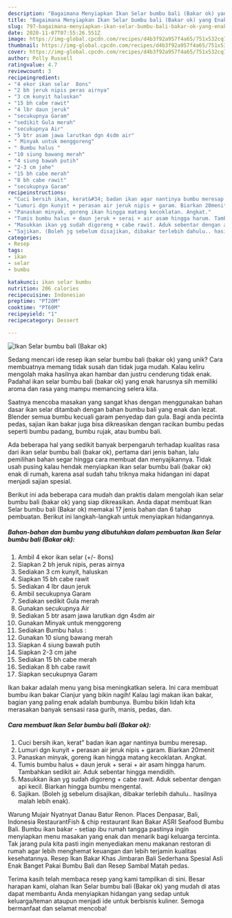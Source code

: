 ```yaml
---
description: "Bagaimana Menyiapkan Ikan Selar bumbu bali (Bakar ok) yang Enak Banget"
title: "Bagaimana Menyiapkan Ikan Selar bumbu bali (Bakar ok) yang Enak Banget"
slug: 797-bagaimana-menyiapkan-ikan-selar-bumbu-bali-bakar-ok-yang-enak-banget
date: 2020-11-07T07:55:26.551Z
image: https://img-global.cpcdn.com/recipes/d4b3f92a957f4a65/751x532cq70/ikan-selar-bumbu-bali-bakar-ok-foto-resep-utama.jpg
thumbnail: https://img-global.cpcdn.com/recipes/d4b3f92a957f4a65/751x532cq70/ikan-selar-bumbu-bali-bakar-ok-foto-resep-utama.jpg
cover: https://img-global.cpcdn.com/recipes/d4b3f92a957f4a65/751x532cq70/ikan-selar-bumbu-bali-bakar-ok-foto-resep-utama.jpg
author: Polly Russell
ratingvalue: 4.7
reviewcount: 3
recipeingredient:
- "4 ekor ikan selar  8ons"
- "2 bh jeruk nipis peras airnya"
- "3 cm kunyit haluskan"
- "15 bh cabe rawit"
- "4 lbr daun jeruk"
- "secukupnya Garam"
- "sedikit Gula merah"
- "secukupnya Air"
- "5 btr asam jawa larutkan dgn 4sdm air"
- " Minyak untuk menggoreng"
- " Bumbu halus "
- "10 siung bawang merah"
- "4 siung bawah putih"
- "2-3 cm jahe"
- "15 bh cabe merah"
- "8 bh cabe rawit"
- "secukupnya Garam"
recipeinstructions:
- "Cuci bersih ikan, kerat&#34; badan ikan agar nantinya bumbu meresap."
- "Lumuri dgn kunyit + perasan air jeruk nipis + garam. Biarkan 20menit"
- "Panaskan minyak, goreng ikan hingga matang kecoklatan. Angkat."
- "Tumis bumbu halus + daun jeruk + serai + air asam hingga harum. Tambahkan sedikit air. Aduk sebentar hingga mendidih."
- "Masukkan ikan yg sudah digoreng + cabe rawit. Aduk sebentar dengan api kecil. Biarkan hingga bumbu mengental."
- "Sajikan. (Boleh jg sebelum disajikan, dibakar terlebih dahulu.. hasilnya malah lebih enak)."
categories:
- Resep
tags:
- ikan
- selar
- bumbu

katakunci: ikan selar bumbu 
nutrition: 206 calories
recipecuisine: Indonesian
preptime: "PT20M"
cooktime: "PT60M"
recipeyield: "1"
recipecategory: Dessert

---
```



![Ikan Selar bumbu bali (Bakar ok)](https://img-global.cpcdn.com/recipes/d4b3f92a957f4a65/751x532cq70/ikan-selar-bumbu-bali-bakar-ok-foto-resep-utama.jpg)

Sedang mencari ide resep ikan selar bumbu bali (bakar ok) yang unik? Cara membuatnya memang tidak susah dan tidak juga mudah. Kalau keliru mengolah maka hasilnya akan hambar dan justru cenderung tidak enak. Padahal ikan selar bumbu bali (bakar ok) yang enak harusnya sih memiliki aroma dan rasa yang mampu memancing selera kita.

Saatnya mencoba masakan yang sangat khas dengan menggunakan bahan dasar ikan selar ditambah dengan bahan bumbu bali yang enak dan lezat. Blender semua bumbu kecuali garam penyedap dan gula. Bagi anda pecinta pedas, sajian ikan bakar juga bisa dikreasikan dengan racikan bumbu pedas seperti bumbu padang, bumbu rujak, atau bumbu bali.

Ada beberapa hal yang sedikit banyak berpengaruh terhadap kualitas rasa dari ikan selar bumbu bali (bakar ok), pertama dari jenis bahan, lalu pemilihan bahan segar hingga cara membuat dan menyajikannya. Tidak usah pusing kalau hendak menyiapkan ikan selar bumbu bali (bakar ok) enak di rumah, karena asal sudah tahu triknya maka hidangan ini dapat menjadi sajian spesial.


Berikut ini ada beberapa cara mudah dan praktis dalam mengolah ikan selar bumbu bali (bakar ok) yang siap dikreasikan. Anda dapat membuat Ikan Selar bumbu bali (Bakar ok) memakai 17 jenis bahan dan 6 tahap pembuatan. Berikut ini langkah-langkah untuk menyiapkan hidangannya.

<!--inarticleads1-->

##### Bahan-bahan dan bumbu yang dibutuhkan dalam pembuatan Ikan Selar bumbu bali (Bakar ok):

1. Ambil 4 ekor ikan selar (+/- 8ons)
1. Siapkan 2 bh jeruk nipis, peras airnya
1. Sediakan 3 cm kunyit, haluskan
1. Siapkan 15 bh cabe rawit
1. Sediakan 4 lbr daun jeruk
1. Ambil secukupnya Garam
1. Sediakan sedikit Gula merah
1. Gunakan secukupnya Air
1. Sediakan 5 btr asam jawa larutkan dgn 4sdm air
1. Gunakan  Minyak untuk menggoreng
1. Sediakan  Bumbu halus :
1. Gunakan 10 siung bawang merah
1. Siapkan 4 siung bawah putih
1. Siapkan 2-3 cm jahe
1. Sediakan 15 bh cabe merah
1. Sediakan 8 bh cabe rawit
1. Siapkan secukupnya Garam


Ikan bakar adalah menu yang bisa meningkatkan selera. Ini cara membuat bumbu ikan bakar Cianjur yang bikin nagih! Kalau lagi makan ikan bakar, bagian yang paling enak adalah bumbunya. Bumbu bikin lidah kita merasakan banyak sensasi rasa gurih, manis, pedas, dan. 

<!--inarticleads2-->

##### Cara membuat Ikan Selar bumbu bali (Bakar ok):

1. Cuci bersih ikan, kerat&#34; badan ikan agar nantinya bumbu meresap.
1. Lumuri dgn kunyit + perasan air jeruk nipis + garam. Biarkan 20menit
1. Panaskan minyak, goreng ikan hingga matang kecoklatan. Angkat.
1. Tumis bumbu halus + daun jeruk + serai + air asam hingga harum. Tambahkan sedikit air. Aduk sebentar hingga mendidih.
1. Masukkan ikan yg sudah digoreng + cabe rawit. Aduk sebentar dengan api kecil. Biarkan hingga bumbu mengental.
1. Sajikan. (Boleh jg sebelum disajikan, dibakar terlebih dahulu.. hasilnya malah lebih enak).


Warung Mujair Nyatnyat Danau Batur Renon. Places Denpasar, Bali, Indonesia RestaurantFish &amp; chip restaurant Ikan Bakar ASRI Seafood Bumbu Bali. Bumbu ikan bakar - setiap ibu rumah tangga pastinya ingin menyiapkan menu masakan yang enak dan menarik bagi keluarga tercinta. Tak jarang pula kita pasti ingin menyediakan menu makanan restoran di rumah agar lebih menghemat keuangan dan lebih terjamin kualitas kesehatannya. Resep Ikan Bakar Khas Jimbaran Bali Sederhana Spesial Asli Enak Banget Pakai Bumbu Bali dan Resep Sambal Matah pedas. 

Terima kasih telah membaca resep yang kami tampilkan di sini. Besar harapan kami, olahan Ikan Selar bumbu bali (Bakar ok) yang mudah di atas dapat membantu Anda menyiapkan hidangan yang sedap untuk keluarga/teman ataupun menjadi ide untuk berbisnis kuliner. Semoga bermanfaat dan selamat mencoba!
